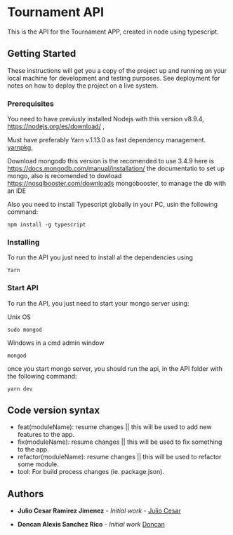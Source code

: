 # Tournament API

This is the API for the Tournament APP, created in node using typescript.

## Getting Started

These instructions will get you a copy of the project up and running on your local machine for development and testing purposes. See deployment for notes on how to deploy the project on a live system.

### Prerequisites

You need to have previusly installed Nodejs with this version v8.9.4, https://nodejs.org/es/download/ ,

Must have preferably Yarn v.1.13.0 as fast dependency management. [yarnpkg](https://yarnpkg.com/es-ES/),

Download mongodb this version is the recomended to use 3.4.9 here is https://docs.mongodb.com/manual/installation/ the documentatio
to set up mongo, also is recomended to dowload https://nosqlbooster.com/downloads mongobooster, to manage the db with an IDE

Also you need to install Typescript globally in your PC, usin the following command:

```
npm install -g typescript
```


### Installing

To run the API you just need to install al the dependencies using

```
Yarn
```

### Start API

To run the API, you just need to start your mongo server using:

Unix OS

```
sudo mongod
```

Windows in a cmd admin window

```
mongod
```
once you start mongo server, you should run the api, in the API folder with the following command:

```
yarn dev
```

## Code version syntax

* feat(moduleName): resume changes || this will be used to add new features to the app.
* fix(moduleName): resume changes  || this will be used to fix something to the app.
* refactor(moduleName): resume changes  || this will be used to refactor some module.
* tool: For build process changes (ie. package.json).

## Authors

* **Julio Cesar Ramirez Jimenez** - *Initial work* - [Julio Cesar](https://github.com/JulioCesarRamirez)

* **Doncan Alexis Sanchez Rico** - *Initial work* [Doncan](https://github.com/doncanSR)
